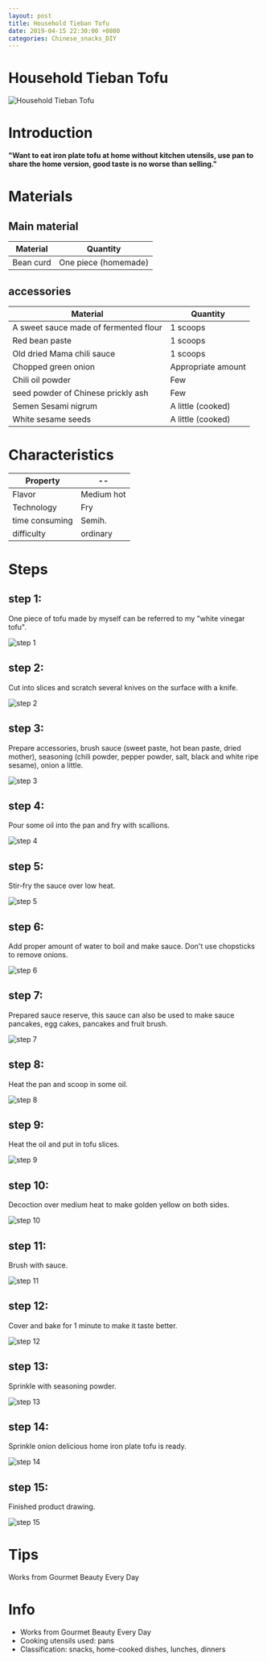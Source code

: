 ```yaml
---
layout: post
title: Household Tieban Tofu
date: 2019-04-15 22:30:00 +0800
categories: Chinese_snacks_DIY
---
```


# Household Tieban Tofu

![Household Tieban Tofu]({{site.baseurl}}/img/413953/413953.jpg)

# Introduction

**"Want to eat iron plate tofu at home without kitchen utensils, use pan to share the home version, good taste is no worse than selling."**

# Materials


## Main material

Material|Quantity
--|--
Bean curd|One piece (homemade)

## accessories

Material|Quantity
--|--
A sweet sauce made of fermented flour|1 scoops
Red bean paste|1 scoops
Old dried Mama chili sauce|1 scoops
Chopped green onion|Appropriate amount
Chili oil powder|Few
seed powder of Chinese prickly ash|Few
Semen Sesami nigrum|A little (cooked)
White sesame seeds|A little (cooked)

# Characteristics

Property|--
--|--
Flavor|Medium hot
Technology|Fry
time consuming|Semih.
difficulty|ordinary

# Steps

## step 1:

One piece of tofu made by myself can be referred to my "white vinegar tofu".

![step 1]({{site.baseurl}}/img/413953/1.jpg)

## step 2:

Cut into slices and scratch several knives on the surface with a knife.

![step 2]({{site.baseurl}}/img/413953/2.jpg)

## step 3:

Prepare accessories, brush sauce (sweet paste, hot bean paste, dried mother), seasoning (chili powder, pepper powder, salt, black and white ripe sesame), onion a little.

![step 3]({{site.baseurl}}/img/413953/3.jpg)

## step 4:

Pour some oil into the pan and fry with scallions.

![step 4]({{site.baseurl}}/img/413953/4.jpg)

## step 5:

Stir-fry the sauce over low heat.

![step 5]({{site.baseurl}}/img/413953/5.jpg)

## step 6:

Add proper amount of water to boil and make sauce. Don't use chopsticks to remove onions.

![step 6]({{site.baseurl}}/img/413953/6.jpg)

## step 7:

Prepared sauce reserve, this sauce can also be used to make sauce pancakes, egg cakes, pancakes and fruit brush.

![step 7]({{site.baseurl}}/img/413953/7.jpg)

## step 8:

Heat the pan and scoop in some oil.

![step 8]({{site.baseurl}}/img/413953/8.jpg)

## step 9:

Heat the oil and put in tofu slices.

![step 9]({{site.baseurl}}/img/413953/9.jpg)

## step 10:

Decoction over medium heat to make golden yellow on both sides.

![step 10]({{site.baseurl}}/img/413953/10.jpg)

## step 11:

Brush with sauce.

![step 11]({{site.baseurl}}/img/413953/11.jpg)

## step 12:

Cover and bake for 1 minute to make it taste better.

![step 12]({{site.baseurl}}/img/413953/12.jpg)

## step 13:

Sprinkle with seasoning powder.

![step 13]({{site.baseurl}}/img/413953/13.jpg)

## step 14:

Sprinkle onion delicious home iron plate tofu is ready.

![step 14]({{site.baseurl}}/img/413953/14.jpg)

## step 15:

Finished product drawing.

![step 15]({{site.baseurl}}/img/413953/15.jpg)

# Tips

Works from Gourmet Beauty Every Day

# Info

- Works from Gourmet Beauty Every Day
- Cooking utensils used: pans
- Classification: snacks, home-cooked dishes, lunches, dinners